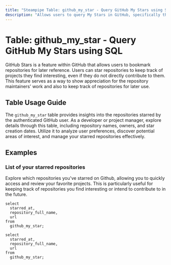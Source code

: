 ```yaml
---
title: "Steampipe Table: github_my_star - Query GitHub My Stars using SQL"
description: "Allows users to query My Stars in GitHub, specifically the repositories starred by the authenticated user, providing insights into user preferences and potential areas of interest."
---
```


# Table: github_my_star - Query GitHub My Stars using SQL

GitHub Stars is a feature within GitHub that allows users to bookmark repositories for later reference. Users can star repositories to keep track of projects they find interesting, even if they do not directly contribute to them. This feature serves as a way to show appreciation for the repository maintainers' work and also to keep track of repositories for later use.

## Table Usage Guide

The `github_my_star` table provides insights into the repositories starred by the authenticated GitHub user. As a developer or project manager, explore details through this table, including repository names, owners, and star creation dates. Utilize it to analyze user preferences, discover potential areas of interest, and manage your starred repositories effectively.

## Examples

### List of your starred repositories
Explore which repositories you've starred on Github, allowing you to quickly access and review your favorite projects. This is particularly useful for keeping track of repositories you find interesting or intend to contribute to in the future.

```sql+postgres
select
  starred_at,
  repository_full_name,
  url
from
  github_my_star;
```

```sql+sqlite
select
  starred_at,
  repository_full_name,
  url
from
  github_my_star;
```